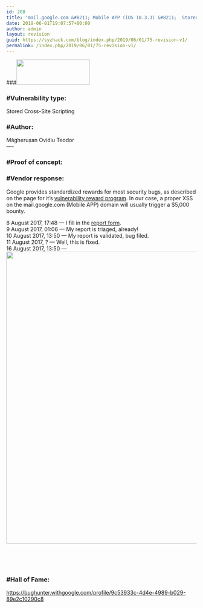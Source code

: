 ```yaml
---
id: 208
title: 'mail.google.com &#8211; Mobile APP (iOS 10.3.3) &#8211;  Stored Cross-Site Scripting &#8211; $5,000 Bounty Awarded <a onmouseover=prompt(1)>aaa</a>'
date: 2019-06-01T19:07:57+00:00
author: admin
layout: revision
guid: https://syzhack.com/blog/index.php/2019/06/01/75-revision-v1/
permalink: /index.php/2019/06/01/75-revision-v1/
---
```

###<img class="wp-image-76 aligncenter" src="https://syzhack.com/blog/wp-content/uploads/2018/12/Googlelogo.png" alt="" width="194" height="66" /> 

### #Vulnerability type:

Stored Cross-Site Scripting

### #Author:

Măgherușan Ovidiu Teodor  
&#8212;-

### #Proof of concept:<figure id="9d65" class="graf graf--figure graf-after--p"> 

<div class="aspectRatioPlaceholder is-locked">
  <p>
  </p>
  
  <h3 id="a384" class="graf graf--h3 graf-after--p">
    #Vendor response:
  </h3>
  
  <p id="634a" class="graf graf--p graf-after--h3">
    Google provides standardized rewards for most security bugs, as described on the page for it&#8217;s <a class="markup--anchor markup--p-anchor" href="https://www.google.com/about/appsecurity/reward-program/index.html#rewards" target="_blank" rel="nofollow noopener" data-href="https://www.google.com/about/appsecurity/reward-program/index.html#rewards">vulnerability reward program</a>. In our case, a proper XSS on the mail.google.com (Mobile APP) domain will usually trigger a $5,000 bounty.
  </p>
  
  <p id="0fc4" class="graf graf--p graf-after--p">
    8 August 2017, 17:48 — I fill in the <a class="markup--anchor markup--p-anchor" href="https://www.google.com/appserve/security-bugs/new" target="_blank" rel="nofollow noopener" data-href="https://www.google.com/appserve/security-bugs/new">report form</a>.<br /> 9 August 2017, 01:06 — My report is triaged, already!<br /> 10 August 2017, 13:50 — My report is validated, bug filed.<br /> 11 August 2017, ? — Well, this is fixed.<br /> 16 August 2017, 13:50 —<img class="alignnone size-full wp-image-82" src="https://syzhack.com/blog/wp-content/uploads/2018/12/Screenshot_3.png" alt="" width="634" height="772" />
  </p>
  
  <p>
    &nbsp;
  </p>
</div></figure> 

&nbsp;

### #Hall of Fame:

https://bughunter.withgoogle.com/profile/9c53933c-4d4e-4989-b029-89e2c10290c8